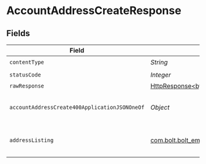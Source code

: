 # AccountAddressCreateResponse


## Fields

| Field                                                                                                                    | Type                                                                                                                     | Required                                                                                                                 | Description                                                                                                              |
| ------------------------------------------------------------------------------------------------------------------------ | ------------------------------------------------------------------------------------------------------------------------ | ------------------------------------------------------------------------------------------------------------------------ | ------------------------------------------------------------------------------------------------------------------------ |
| `contentType`                                                                                                            | *String*                                                                                                                 | :heavy_check_mark:                                                                                                       | N/A                                                                                                                      |
| `statusCode`                                                                                                             | *Integer*                                                                                                                | :heavy_check_mark:                                                                                                       | N/A                                                                                                                      |
| `rawResponse`                                                                                                            | [HttpResponse<byte[]>](https://docs.oracle.com/en/java/javase/11/docs/api/java.net.http/java/net/http/HttpResponse.html) | :heavy_minus_sign:                                                                                                       | N/A                                                                                                                      |
| `accountAddressCreate400ApplicationJSONOneOf`                                                                            | *Object*                                                                                                                 | :heavy_minus_sign:                                                                                                       | The address is invalid and cannot be added                                                                               |
| `addressListing`                                                                                                         | [com.bolt.bolt_embed.models.shared.AddressListing](../../models/shared/AddressListing.md)                                | :heavy_minus_sign:                                                                                                       | The address was successfully added                                                                                       |
